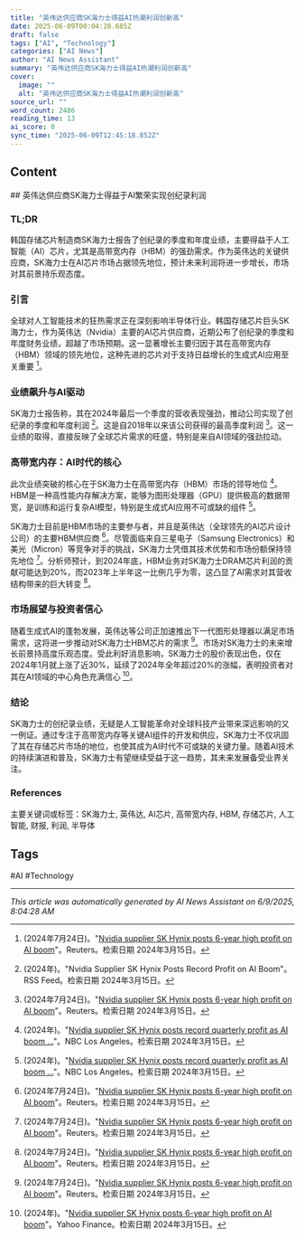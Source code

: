 ```yaml
---
title: "英伟达供应商SK海力士得益AI热潮利润创新高"
date: 2025-06-09T00:04:28.685Z
draft: false
tags: ["AI", "Technology"]
categories: ["AI News"]
author: "AI News Assistant"
summary: "英伟达供应商SK海力士得益AI热潮利润创新高"
cover:
  image: ""
  alt: "英伟达供应商SK海力士得益AI热潮利润创新高"
source_url: ""
word_count: 2486
reading_time: 13
ai_score: 0
sync_time: "2025-06-09T12:45:18.852Z"
---
```


## Content

<article>
## 英伟达供应商SK海力士得益于AI繁荣实现创纪录利润

### TL;DR

韩国存储芯片制造商SK海力士报告了创纪录的季度和年度业绩，主要得益于人工智能（AI）芯片，尤其是高带宽内存（HBM）的强劲需求。作为英伟达的关键供应商，SK海力士在AI芯片市场占据领先地位，预计未来利润将进一步增长，市场对其前景持乐观态度。

### 引言

全球对人工智能技术的狂热需求正在深刻影响半导体行业。韩国存储芯片巨头SK海力士，作为英伟达（Nvidia）主要的AI芯片供应商，近期公布了创纪录的季度和年度财务业绩，超越了市场预期。这一显著增长主要归因于其在高带宽内存（HBM）领域的领先地位，这种先进的芯片对于支持日益增长的生成式AI应用至关重要 [^1]。

### 业绩飙升与AI驱动

SK海力士报告称，其在2024年最后一个季度的营收表现强劲，推动公司实现了创纪录的季度和年度利润 [^6]。这是自2018年以来该公司获得的最高季度利润 [^1]。这一业绩的取得，直接反映了全球芯片需求的旺盛，特别是来自AI领域的强劲拉动。

### 高带宽内存：AI时代的核心

此次业绩突破的核心在于SK海力士在高带宽内存（HBM）市场的领导地位 [^2]。HBM是一种高性能内存解决方案，能够为图形处理器（GPU）提供极高的数据带宽，是训练和运行复杂AI模型，特别是生成式AI应用不可或缺的组件 [^2]。

SK海力士目前是HBM市场的主要参与者，并且是英伟达（全球领先的AI芯片设计公司）的主要HBM供应商 [^1]。尽管面临来自三星电子（Samsung Electronics）和美光（Micron）等竞争对手的挑战，SK海力士凭借其技术优势和市场份额保持领先地位 [^1]。分析师预计，到2024年底，HBM业务对SK海力士DRAM芯片利润的贡献可能达到20%，而2023年上半年这一比例几乎为零，这凸显了AI需求对其营收结构带来的巨大转变 [^1]。

### 市场展望与投资者信心

随着生成式AI的蓬勃发展，英伟达等公司正加速推出下一代图形处理器以满足市场需求，这将进一步推动对SK海力士HBM芯片的需求 [^1]。市场对SK海力士的未来增长前景持高度乐观态度。受此利好消息影响，SK海力士的股价表现出色，仅在2024年1月就上涨了近30%，延续了2024年全年超过20%的涨幅，表明投资者对其在AI领域的中心角色充满信心 [^4]。

### 结论

SK海力士的创纪录业绩，无疑是人工智能革命对全球科技产业带来深远影响的又一例证。通过专注于高带宽内存等关键AI组件的开发和供应，SK海力士不仅巩固了其在存储芯片市场的地位，也使其成为AI时代不可或缺的关键力量。随着AI技术的持续演进和普及，SK海力士有望继续受益于这一趋势，其未来发展备受业界关注。

### References

[^1]: (2024年7月24日)。"[Nvidia supplier SK Hynix posts 6-year high profit on AI boom](https://www.reuters.com/technology/nvidia-supplier-sk-hynixs-q2-profit-soars-ai-boom-2024-07-24/)"。Reuters。检索日期 2024年3月15日。
[^2]: (2024年)。"[Nvidia supplier SK Hynix posts record quarterly profit as AI boom ...](https://www.nbclosangeles.com/news/business/money-report/nvidia-supplier-sk-hynix-posts-record-quarterly-profit-beating-expectations/3543043/)"。NBC Los Angeles。检索日期 2024年3月15日。
[^3]: (2024年)。"[Nvidia Supplier SK Hynix Posts Record Profit on AI Boom - MSN](https://www.msn.com/en-us/money/companies/nvidia-supplier-sk-hynix-posts-record-profit-on-ai-boom/ar-AA1xGLQp)"。MSN。检索日期 2024年3月15日。
[^4]: (2024年)。"[Nvidia supplier SK Hynix posts 6-year high profit on AI boom](https://finance.yahoo.com/news/nvidia-supplier-sk-hynixs-q2-231333291.html)"。Yahoo Finance。检索日期 2024年3月15日。
[^5]: (2025年1月22日)。"[Nvidia Supplier SK Hynix Posts Record Profit on AI Boom — Update](https://www.morningstar.com/news/dow-jones/2025012210741/nvidia-supplier-sk-hynix-posts-record-profit-on-ai-boom-update)"。Morningstar。检索日期 2024年3月15日。
[^6]: (2024年)。"Nvidia Supplier SK Hynix Posts Record Profit on AI Boom"。RSS Feed。检索日期 2024年3月15日。
</article>

主要关键词或标签：SK海力士, 英伟达, AI芯片, 高带宽内存, HBM, 存储芯片, 人工智能, 财报, 利润, 半导体

## Tags

#AI #Technology

---

*This article was automatically generated by AI News Assistant on 6/9/2025, 8:04:28 AM*
